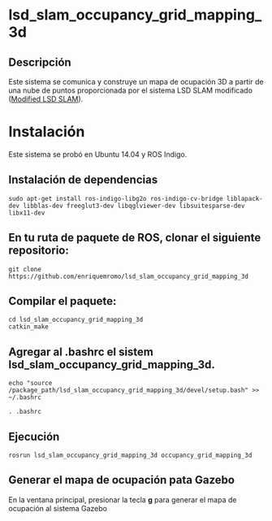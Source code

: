 # lsd_slam_occupancy_grid_mapping_3d

Descripción
---------------

Este sistema se comunica y construye un mapa de ocupación 3D a partir de una nube de puntos proporcionada por el sistema LSD SLAM modificado ([Modified LSD SLAM](https://github.com/enriquemromo/modified_lsd_slam)).

Instalación 
============
Este sistema se probó en Ubuntu 14.04 y ROS Indigo.

Instalación de dependencias
----------------------------

```
sudo apt-get install ros-indigo-libg2o ros-indigo-cv-bridge liblapack-dev libblas-dev freeglut3-dev libqglviewer-dev libsuitesparse-dev libx11-dev
```



En tu ruta de paquete de ROS, clonar el siguiente repositorio:
--------------------------------------
```
git clone https://github.com/enriquemromo/lsd_slam_occupancy_grid_mapping_3d
```

Compilar el paquete:
-----------------------------

```
cd lsd_slam_occupancy_grid_mapping_3d
catkin_make
```
Agregar al .bashrc el sistem lsd_slam_occupancy_grid_mapping_3d.
----------------


```
echo "source /package_path/lsd_slam_occupancy_grid_mapping_3d/devel/setup.bash" >> ~/.bashrc

. .bashrc 
```

Ejecución
--------------------
```
rosrun lsd_slam_occupancy_grid_mapping_3d occupancy_grid_mapping_3d
```


Generar el mapa de ocupación pata Gazebo
--------------
En la ventana principal, presionar la tecla **g** para generar el mapa de ocupación al sistema Gazebo
